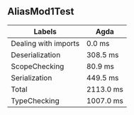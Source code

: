 
## AliasMod1Test

Labels|Agda
---|---
Dealing with imports|0.0 ms
Deserialization|308.5 ms
ScopeChecking|80.9 ms
Serialization|449.5 ms
Total|2113.0 ms
TypeChecking|1007.0 ms

